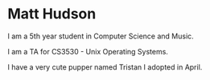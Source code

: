# Matt Hudson

I am a 5th year student in Computer Science and Music.

I am a TA for CS3530 - Unix Operating Systems.

I have a very cute pupper named Tristan I adopted in April.
